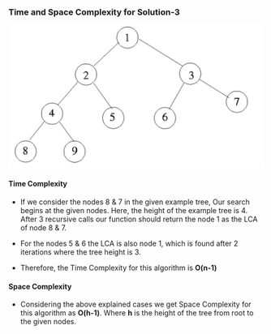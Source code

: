 ### Time and Space Complexity for Solution-3
![example tree](question/unnamed.png)

#### Time Complexity
- If we consider the nodes 8 & 7 in the given example tree, Our search begins at the given nodes.
Here, the height of the example tree is 4.
After 3 recursive calls our function should return the node 1 as the LCA of node 8 & 7.

- For the nodes 5 & 6 the LCA is also node 1, which is found after 2 iterations where the tree height is 3.
- Therefore, the Time Complexity for this algorithm is **O(n-1)**

#### Space Complexity
- Considering the above explained cases we get Space Complexity for this algorithm as **O(h-1)**. Where **h** is the height of the tree from root to the given nodes.
